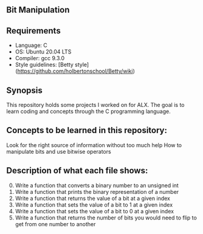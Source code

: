 ## Bit Manipulation

## Requirements
* Language: C
* OS: Ubuntu 20.04 LTS
* Compiler: gcc 9.3.0
* Style guidelines: [Betty style] (https://github.com/holbertonschool/Betty/wiki)

## Synopsis
This repository holds some projects I worked on for ALX. The goal is to learn coding and concepts through the C programming language.

## Concepts to be learned in this repository:
Look for the right source of information without too much help
How to manipulate bits and use bitwise operators

## Description of what each file shows:
0. Write a function that converts a binary number to an unsigned int
1. Write a function that prints the binary representation of a number
2. Write a function that returns the value of a bit at a given index
3. Write a function that sets the value of a bit to 1 at a given index
4. Write a function that sets the value of a bit to 0 at a given index
5. Write a function that returns the number of bits you would need to flip to get from one number to another

